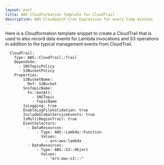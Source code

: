 ```yaml
---
layout: post
title: AWS Cloudformation Template for CloudTrail 
description: AWS Cloudwatch Cron Expression for every time minutes
---
```

Here is a Cloudformation template snippet to create a CloudTrail that is used to also record data events for Lambda invocations and S3 operations in addition to the typical management events from CloudTrail.

```
  CloudTrail:
    Type: AWS::CloudTrail::Trail
    DependsOn:
      - SNSTopicPolicy
      - S3BucketPolicy
    Properties: 
        S3BucketName: 
          Ref: S3Bucket
        SnsTopicName: 
          Fn::GetAtt: 
            - SNSTopic
            - TopicName
        IsLogging: true
        EnableLogFileValidation: true
        IncludeGlobalServiceEvents: true
        IsMultiRegionTrail: true
        EventSelectors:
          - DataResources:
              - Type: AWS::Lambda::Function
                Values: 
                  - arn:aws:lambda
          - DataResources:
              - Type: AWS::S3::Object
                Values: 
                  - "arn:aws:s3:::"
```

